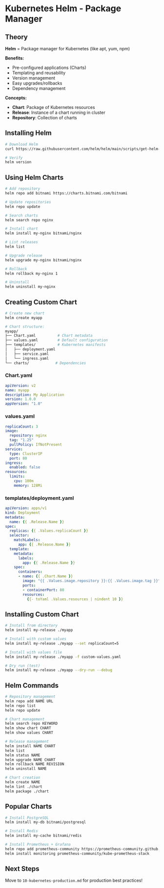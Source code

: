 # Kubernetes Helm - Package Manager

## Theory

**Helm** = Package manager for Kubernetes (like apt, yum, npm)

**Benefits:**
- Pre-configured applications (Charts)
- Templating and reusability
- Version management
- Easy upgrades/rollbacks
- Dependency management

**Concepts:**
- **Chart**: Package of Kubernetes resources
- **Release**: Instance of a chart running in cluster
- **Repository**: Collection of charts

## Installing Helm

```bash
# Download Helm
curl https://raw.githubusercontent.com/helm/helm/main/scripts/get-helm-3 | bash

# Verify
helm version
```

## Using Helm Charts

```bash
# Add repository
helm repo add bitnami https://charts.bitnami.com/bitnami

# Update repositories
helm repo update

# Search charts
helm search repo nginx

# Install chart
helm install my-nginx bitnami/nginx

# List releases
helm list

# Upgrade release
helm upgrade my-nginx bitnami/nginx

# Rollback
helm rollback my-nginx 1

# Uninstall
helm uninstall my-nginx
```

## Creating Custom Chart

```bash
# Create new chart
helm create myapp

# Chart structure:
myapp/
├── Chart.yaml          # Chart metadata
├── values.yaml         # Default configuration
├── templates/          # Kubernetes manifests
│   ├── deployment.yaml
│   ├── service.yaml
│   └── ingress.yaml
└── charts/            # Dependencies
```

### Chart.yaml
```yaml
apiVersion: v2
name: myapp
description: My Application
version: 1.0.0
appVersion: "1.0"
```

### values.yaml
```yaml
replicaCount: 3
image:
  repository: nginx
  tag: "1.25"
  pullPolicy: IfNotPresent
service:
  type: ClusterIP
  port: 80
ingress:
  enabled: false
resources:
  limits:
    cpu: 100m
    memory: 128Mi
```

### templates/deployment.yaml
```yaml
apiVersion: apps/v1
kind: Deployment
metadata:
  name: {{ .Release.Name }}
spec:
  replicas: {{ .Values.replicaCount }}
  selector:
    matchLabels:
      app: {{ .Release.Name }}
  template:
    metadata:
      labels:
        app: {{ .Release.Name }}
    spec:
      containers:
      - name: {{ .Chart.Name }}
        image: "{{ .Values.image.repository }}:{{ .Values.image.tag }}"
        ports:
        - containerPort: 80
        resources:
          {{- toYaml .Values.resources | nindent 10 }}
```

## Installing Custom Chart

```bash
# Install from directory
helm install my-release ./myapp

# Install with custom values
helm install my-release ./myapp --set replicaCount=5

# Install with values file
helm install my-release ./myapp -f custom-values.yaml

# Dry run (test)
helm install my-release ./myapp --dry-run --debug
```

## Helm Commands

```bash
# Repository management
helm repo add NAME URL
helm repo list
helm repo update

# Chart management
helm search repo KEYWORD
helm show chart CHART
helm show values CHART

# Release management
helm install NAME CHART
helm list
helm status NAME
helm upgrade NAME CHART
helm rollback NAME REVISION
helm uninstall NAME

# Chart creation
helm create NAME
helm lint ./chart
helm package ./chart
```

## Popular Charts

```bash
# Install PostgreSQL
helm install my-db bitnami/postgresql

# Install Redis
helm install my-cache bitnami/redis

# Install Prometheus + Grafana
helm repo add prometheus-community https://prometheus-community.github.io/helm-charts
helm install monitoring prometheus-community/kube-prometheus-stack
```

## Next Steps
Move to `10-kubernetes-production.md` for production best practices!

